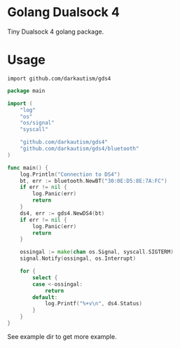 # Golang Dualsock 4 

Tiny Dualsock 4 golang package.

# Usage

```import github.com/darkautism/gds4```

```go
package main

import (
	"log"
	"os"
	"os/signal"
	"syscall"

	"github.com/darkautism/gds4"
	"github.com/darkautism/gds4/bluetooth"
)

func main() {
	log.Println("Connection to DS4")
	bt, err := bluetooth.NewBT("30:0E:D5:8E:7A:FC")
	if err != nil {
		log.Panic(err)
		return
	}
	ds4, err := gds4.NewDS4(bt)
	if err != nil {
		log.Panic(err)
		return
	}

	ossingal := make(chan os.Signal, syscall.SIGTERM)
	signal.Notify(ossingal, os.Interrupt)

	for {
		select {
		case <-ossingal:
			return
		default:
			log.Printf("%+v\n", ds4.Status)
		}
	}
}
```

See example dir to get more example.
